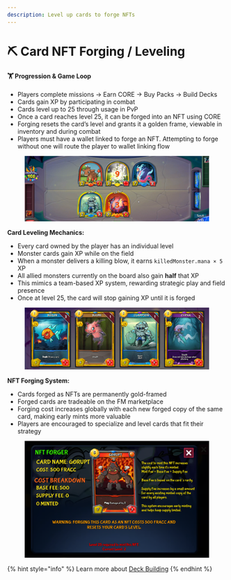 ```yaml
---
description: Level up cards to forge NFTs
---
```


# ⛏️ Card NFT Forging / Leveling

#### 🏋️ Progression & Game Loop

* Players complete missions → Earn CORE → Buy Packs → Build Decks
* Cards gain XP by participating in combat
* Cards level up to 25 through usage in PvP
* Once a card reaches level 25, it can be forged into an NFT using CORE
* Forging resets the card’s level and grants it a golden frame, viewable in inventory and during combat
* Players must have a wallet linked to forge an NFT. Attempting to forge without one will route the player to wallet linking flow

<figure><img src="../.gitbook/assets/image (14).png" alt=""><figcaption></figcaption></figure>

**Card Leveling Mechanics:**

* Every card owned by the player has an individual level
* Monster cards gain XP while on the field
* When a monster delivers a killing blow, it earns `killedMonster.mana × 5` XP
* All allied monsters currently on the board also gain **half** that XP
* This mimics a team-based XP system, rewarding strategic play and field presence
* Once at level 25, the card will stop gaining XP until it is forged

<figure><img src="../.gitbook/assets/image (13).png" alt=""><figcaption></figcaption></figure>

**NFT Forging System:**

* Cards forged as NFTs are permanently gold-framed
* Forged cards are tradeable on the FM marketplace
* Forging cost increases globally with each new forged copy of the same card, making early mints more valuable
* Players are encouraged to specialize and level cards that fit their strategy

<figure><img src="../.gitbook/assets/image (12).png" alt=""><figcaption></figcaption></figure>

{% hint style="info" %}
Learn more about [Deck Building](deck-building.md)
{% endhint %}
